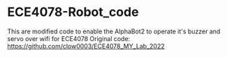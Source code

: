 # ECE4078-Robot_code

This are modified code to enable the AlphaBot2 to operate it's buzzer and servo over wifi for ECE4078 
Original code: https://github.com/clow0003/ECE4078_MY_Lab_2022


